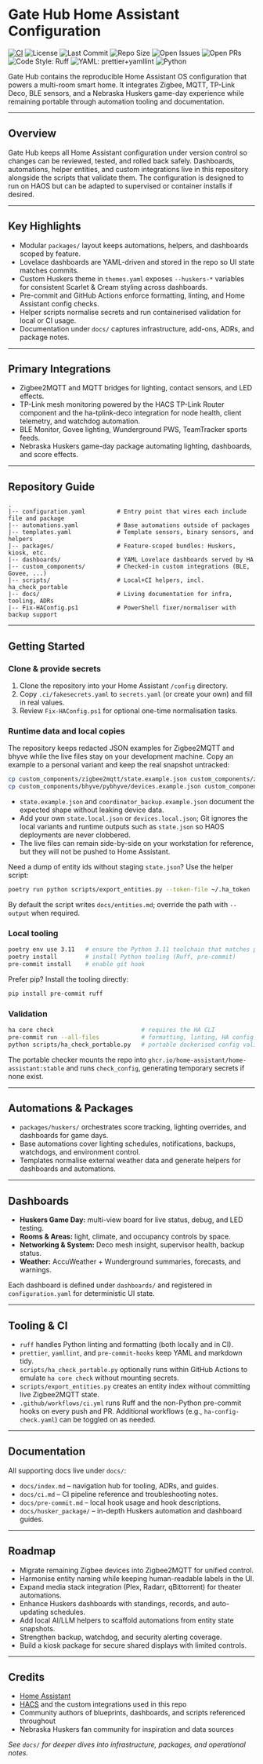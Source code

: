 # Gate Hub Home Assistant Configuration

<!-- Badges -->
[![CI](https://github.com/dsainz3/gate-hub/actions/workflows/ci.yml/badge.svg)](https://github.com/dsainz3/gate-hub/actions/workflows/ci.yml)
![License](https://img.shields.io/github/license/dsainz3/gate-hub)
![Last Commit](https://img.shields.io/github/last-commit/dsainz3/gate-hub)
![Repo Size](https://img.shields.io/github/repo-size/dsainz3/gate-hub)
![Open Issues](https://img.shields.io/github/issues/dsainz3/gate-hub)
![Open PRs](https://img.shields.io/github/issues-pr/dsainz3/gate-hub)
![Code Style: Ruff](https://img.shields.io/badge/code%20style-ruff-1f425f.svg)
![YAML: prettier+yamllint](https://img.shields.io/badge/yaml-prettier%20%2B%20yamllint-blue)
![Python](https://img.shields.io/badge/python-3.11-blue)

Gate Hub contains the reproducible Home Assistant OS configuration that powers a multi-room smart home. It integrates Zigbee, MQTT, TP-Link Deco, BLE sensors, and a Nebraska Huskers game-day experience while remaining portable through automation tooling and documentation.

---

## Overview

Gate Hub keeps all Home Assistant configuration under version control so changes can be reviewed, tested, and rolled back safely. Dashboards, automations, helper entities, and custom integrations live in this repository alongside the scripts that validate them. The configuration is designed to run on HAOS but can be adapted to supervised or container installs if desired.

---

## Key Highlights

- Modular `packages/` layout keeps automations, helpers, and dashboards scoped by feature.
- Lovelace dashboards are YAML-driven and stored in the repo so UI state matches commits.
- Custom Huskers theme in `themes.yaml` exposes `--huskers-*` variables for consistent Scarlet & Cream styling across dashboards.
- Pre-commit and GitHub Actions enforce formatting, linting, and Home Assistant config checks.
- Helper scripts normalise secrets and run containerised validation for local or CI usage.
- Documentation under `docs/` captures infrastructure, add-ons, ADRs, and package notes.

---

## Primary Integrations

- Zigbee2MQTT and MQTT bridges for lighting, contact sensors, and LED effects.
- TP-Link mesh monitoring powered by the HACS TP-Link Router component and the ha-tplink-deco integration for node health, client telemetry, and watchdog automation.
- BLE Monitor, Govee lighting, Wunderground PWS, TeamTracker sports feeds.
- Nebraska Huskers game-day package automating lighting, dashboards, and score effects.

---

## Repository Guide

```
.
|-- configuration.yaml         # Entry point that wires each include file and package
|-- automations.yaml           # Base automations outside of packages
|-- templates.yaml             # Template sensors, binary sensors, and helpers
|-- packages/                  # Feature-scoped bundles: Huskers, kiosk, etc.
|-- dashboards/                # YAML Lovelace dashboards served by HA
|-- custom_components/         # Checked-in custom integrations (BLE, Govee, ...)
|-- scripts/                   # Local+CI helpers, incl. ha_check_portable
|-- docs/                      # Living documentation for infra, tooling, ADRs
|-- Fix-HAConfig.ps1           # PowerShell fixer/normaliser with backup support
```

---

## Getting Started

### Clone & provide secrets

1. Clone the repository into your Home Assistant `/config` directory.
2. Copy `.ci/fakesecrets.yaml` to `secrets.yaml` (or create your own) and fill in real values.
3. Review `Fix-HAConfig.ps1` for optional one-time normalisation tasks.

### Runtime data and local copies

The repository keeps redacted JSON examples for Zigbee2MQTT and bhyve while the live files stay on your development machine. Copy an example to a personal variant and keep the real snapshot untracked:

```bash
cp custom_components/zigbee2mqtt/state.example.json custom_components/zigbee2mqtt/state.local.json
cp custom_components/bhyve/pybhyve/devices.example.json custom_components/bhyve/pybhyve/devices.local.json
```

- `state.example.json` and `coordinator_backup.example.json` document the expected shape without leaking device data.
- Add your own `state.local.json` or `devices.local.json`; Git ignores the local variants and runtime outputs such as `state.json` so HAOS deployments are never clobbered.
- The live files can remain side-by-side on your workstation for reference, but they will not be pushed to Home Assistant.

Need a dump of entity ids without staging `state.json`? Use the helper script:

```bash
poetry run python scripts/export_entities.py --token-file ~/.ha_token
```

By default the script writes `docs/entities.md`; override the path with `--output` when required.

### Local tooling

```bash
poetry env use 3.11   # ensure the Python 3.11 toolchain that matches pyproject.toml
poetry install        # install Python tooling (Ruff, pre-commit)
pre-commit install    # enable git hook
```

Prefer pip? Install the tooling directly:

```bash
pip install pre-commit ruff
```

### Validation

```bash
ha core check                         # requires the HA CLI
pre-commit run --all-files            # formatting, linting, HA config check
python scripts/ha_check_portable.py   # portable dockerised config validation
```

The portable checker mounts the repo into `ghcr.io/home-assistant/home-assistant:stable` and runs `check_config`, generating temporary secrets if none exist.

---

## Automations & Packages

- `packages/huskers/` orchestrates score tracking, lighting overrides, and dashboards for game days.
- Base automations cover lighting schedules, notifications, backups, watchdogs, and environment control.
- Templates normalise external weather data and generate helpers for dashboards and automations.

---

## Dashboards

- **Huskers Game Day:** multi-view board for live status, debug, and LED testing.
- **Rooms & Areas:** light, climate, and occupancy controls by space.
- **Networking & System:** Deco mesh insight, supervisor health, backup status.
- **Weather:** AccuWeather + Wunderground summaries, forecasts, and warnings.

Each dashboard is defined under `dashboards/` and registered in `configuration.yaml` for deterministic UI state.

---

## Tooling & CI

- `ruff` handles Python linting and formatting (both locally and in CI).
- `prettier`, `yamllint`, and `pre-commit-hooks` keep YAML and markdown tidy.
- `scripts/ha_check_portable.py` optionally runs within GitHub Actions to emulate `ha core check` without mounting secrets.
- `scripts/export_entities.py` creates an entity index without committing live Zigbee2MQTT state.
- `.github/workflows/ci.yml` runs Ruff and the non-Python pre-commit hooks on every push and PR. Additional workflows (e.g., `ha-config-check.yaml`) can be toggled on as needed.


---

## Documentation

All supporting docs live under `docs/`:

- `docs/index.md` – navigation hub for tooling, ADRs, and guides.
- `docs/ci.md` – CI pipeline reference and troubleshooting notes.
- `docs/pre-commit.md` – local hook usage and hook descriptions.
- `docs/husker_package/` – in-depth Huskers automation and dashboard guides.

---

## Roadmap

- Migrate remaining Zigbee devices into Zigbee2MQTT for unified control.
- Harmonise entity naming while keeping human-readable labels in the UI.
- Expand media stack integration (Plex, Radarr, qBittorrent) for theater automations.
- Enhance Huskers dashboards with standings, records, and auto-updating schedules.
- Add local AI/LLM helpers to scaffold automations from entity state snapshots.
- Strengthen backup, watchdog, and security alerting coverage.
- Build a kiosk package for secure shared displays with limited controls.

---

## Credits

- [Home Assistant](https://www.home-assistant.io/)
- [HACS](https://hacs.xyz/) and the custom integrations used in this repo
- Community authors of blueprints, dashboards, and scripts referenced throughout
- Nebraska Huskers fan community for inspiration and data sources

_See `docs/` for deeper dives into infrastructure, packages, and operational notes._
